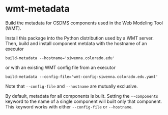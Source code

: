 # wmt-metadata

Build the metadata for CSDMS components used in the
Web Modeling Tool (WMT).

Install this package into the Python distribution used by a WMT server.
Then,
build and install component metdata with the hostname of an executor

    build-metadata --hostname='siwenna.colorado.edu'

or with an existing WMT config file from an executor

    build-metadata --config-file='wmt-config-siwenna.colorado.edu.yaml'

Note that  `--config-file` and `--hostname` are mutually exclusive.

By default,
metadata for all components is built.
Setting the `--components` keyword to the name of a single component
will built only that component.
This keyword works with either `--config-file` or `--hostname`.
